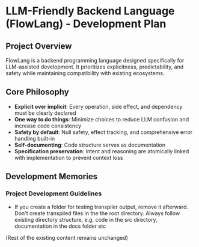 # LLM-Friendly Backend Language (FlowLang) - Development Plan

## Project Overview
FlowLang is a backend programming language designed specifically for LLM-assisted development. It prioritizes explicitness, predictability, and safety while maintaining compatibility with existing ecosystems.

## Core Philosophy
- **Explicit over implicit**: Every operation, side effect, and dependency must be clearly declared
- **One way to do things**: Minimize choices to reduce LLM confusion and increase code consistency
- **Safety by default**: Null safety, effect tracking, and comprehensive error handling built-in
- **Self-documenting**: Code structure serves as documentation
- **Specification preservation**: Intent and reasoning are atomically linked with implementation to prevent context loss

## Development Memories

### Project Development Guidelines
- If you create a folder for testing transpiler output, remove it afterward. Don't create transpiled files in the the root directory. Always follow existing directory structure, e.g. code in the src directory, documentation in the docs folder etc

(Rest of the existing content remains unchanged)